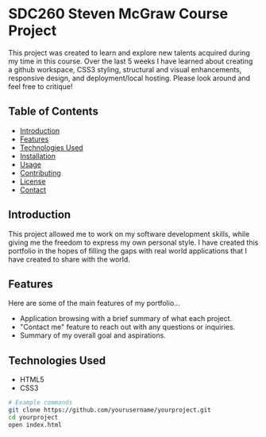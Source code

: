 # SDC260 Steven McGraw Course Project

This project was created to learn and explore new talents acquired during my time in this course. Over the last 5 weeks I have learned about creating a github workspace, CSS3 styling, structural and visual enhancements, responsive design, and deployment/local hosting. Please look around and feel free to critique! 

## Table of Contents

- [Introduction](#introduction)
- [Features](#features)
- [Technologies Used](#technologies-used)
- [Installation](#installation)
- [Usage](#usage)
- [Contributing](#contributing)
- [License](#license)
- [Contact](#contact)

## Introduction

This project allowed me to work on my software development skills, while giving me the freedom to express my own personal style. I have created this portfolio in the hopes of filling the gaps with real world applications that I have created to share with the world. 

## Features

Here are some of the main features of my portfolio... 

- Application browsing with a brief summary of what each project. 
- "Contact me" feature to reach out with any questions or inquiries.
- Summary of my overall goal and aspirations. 

## Technologies Used

- HTML5
- CSS3


```bash
# Example commands
git clone https://github.com/yourusername/yourproject.git
cd yourproject
open index.html
